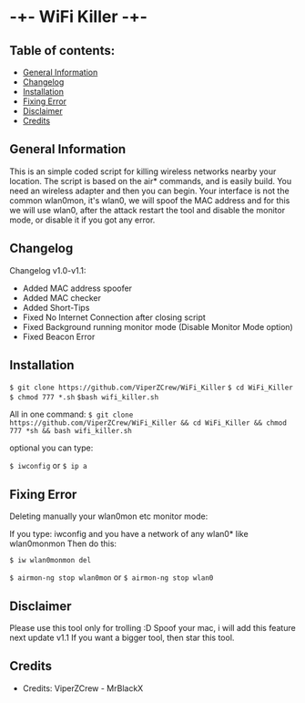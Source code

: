 # -+- WiFi Killer -+-

## Table of contents:
* [General Information](#general-info)
* [Changelog](#changelog)
* [Installation](#installation)
* [Fixing Error](#fixing-error)
* [Disclaimer](#disclaimer)
* [Credits](#credits)

## General Information
 
 This is an simple coded script for killing wireless networks nearby your location.
 The script is based on the air* commands, and is easily build.
 You need an wireless adapter and then you can begin.
 Your interface is not the common wlan0mon, it's wlan0, we will spoof the MAC address and for this 
 we will use wlan0, after the attack restart the tool and disable the monitor mode, or disable it if you got any error.

## Changelog

 Changelog v1.0-v1.1:
 * Added MAC address spoofer
 * Added MAC checker
 * Added Short-Tips
 * Fixed No Internet Connection after closing script
 * Fixed Background running monitor mode (Disable Monitor Mode option)
 * Fixed Beacon Error

## Installation
 
```$ git clone https://github.com/ViperZCrew/WiFi_Killer```
```$ cd WiFi_Killer```
```$ chmod 777 *.sh```
```$bash wifi_killer.sh```
 
All in one command:
```$ git clone https://github.com/ViperZCrew/WiFi_Killer && cd WiFi_Killer && chmod 777 *sh && bash wifi_killer.sh```

 optional you can type:

```$ iwconfig```
 or 
```$ ip a``` 
 
## Fixing Error

 Deleting manually your wlan0mon etc monitor mode:
 
 If you type: iwconfig and you have a network of any wlan0* like wlan0monmon 
 Then do this:

 ```$ iw wlan0monmon del```

 ```$ airmon-ng stop wlan0mon```
or 
 ```$ airmon-ng stop wlan0```

## Disclaimer
 
 Please use this tool only for trolling :D
 Spoof your mac, i will add this feature next update v1.1
 If you want a bigger tool, then star this tool.
 
## Credits

* Credits: ViperZCrew - MrBlackX

